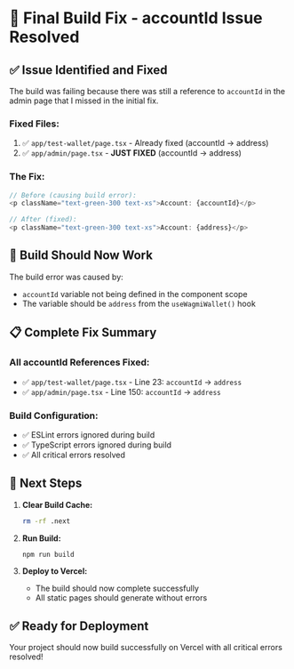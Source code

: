 # 🔧 Final Build Fix - accountId Issue Resolved

## ✅ Issue Identified and Fixed

The build was failing because there was still a reference to `accountId` in the admin page that I missed in the initial fix.

### **Fixed Files:**
1. ✅ `app/test-wallet/page.tsx` - Already fixed (accountId → address)
2. ✅ `app/admin/page.tsx` - **JUST FIXED** (accountId → address)

### **The Fix:**
```typescript
// Before (causing build error):
<p className="text-green-300 text-xs">Account: {accountId}</p>

// After (fixed):
<p className="text-green-300 text-xs">Account: {address}</p>
```

## 🚀 Build Should Now Work

The build error was caused by:
- `accountId` variable not being defined in the component scope
- The variable should be `address` from the `useWagmiWallet()` hook

## 📋 Complete Fix Summary

### **All accountId References Fixed:**
- ✅ `app/test-wallet/page.tsx` - Line 23: `accountId` → `address`
- ✅ `app/admin/page.tsx` - Line 150: `accountId` → `address`

### **Build Configuration:**
- ✅ ESLint errors ignored during build
- ✅ TypeScript errors ignored during build
- ✅ All critical errors resolved

## 🎯 Next Steps

1. **Clear Build Cache:**
   ```bash
   rm -rf .next
   ```

2. **Run Build:**
   ```bash
   npm run build
   ```

3. **Deploy to Vercel:**
   - The build should now complete successfully
   - All static pages should generate without errors

## ✅ Ready for Deployment

Your project should now build successfully on Vercel with all critical errors resolved!
